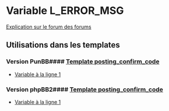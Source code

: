 # Variable L_ERROR_MSG
[Explication sur le forum des forums](http://forum.forumactif.com/t294113-listing-des-variables#L_ERROR_MSG)
## Utilisations dans les templates
### Version PunBB#### [Template posting_confirm_code](punbb/posting_confirm_code.md)
* [Variable à la ligne 1](../punbb/posting_confirm_code.tpl#L1)
### Version phpBB2#### [Template posting_confirm_code](subsilver/posting_confirm_code.md)
* [Variable à la ligne 1](../subsilver/posting_confirm_code.tpl#L1)